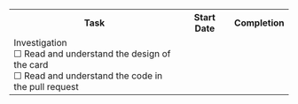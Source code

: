 <table style="text-align: center">
  <tr><th style="width:405px">Task</th><th style="width: 18%">Start Date</th><th style="width: 12%">Completion</th></tr>
  <tr><td style="text-align: left">
  <span style="color:<colour>">Investigation</span></br>
  &#9744 Read and understand the design of the card</br>
  &#9744 Read and understand the code in the pull request
  </td><td></td><td></td></tr>

</table>

